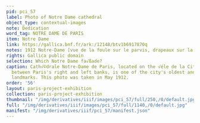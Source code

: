 ```yaml
---
pid: pci_57
label: Photo of Notre Dame cathedral
object_type: contextual-images
note: Dedication
word_tag: NOTRE DAME DE PARIS
item: Notre Dame
link: https://gallica.bnf.fr/ark:/12148/btv1b6917870q
notes: 1912 Notre-Dame [vue de la foule sur le parvis, drapeaux sur la fa√ßade]
rights: Gallica public domain
selection: Which Notre Dame fa√ßade?
caption: Cath√©drale Notre-Dame de Paris, located on the √éle de la Cit√© in the Seine
  between Paris's right and left banks, is one of the city's oldest and most recognizable
  landmarks. This photo was taken in May 1912.
order: '56'
layout: paris-project-exhibition
collection: paris-project-exhibition
thumbnail: "/img/derivatives/iiif/images/pci_57/full/250,/0/default.jpg"
full: "/img/derivatives/iiif/images/pci_57/full/1140,/0/default.jpg"
manifest: "/img/derivatives/iiif/pci_57/manifest.json"
---
```


